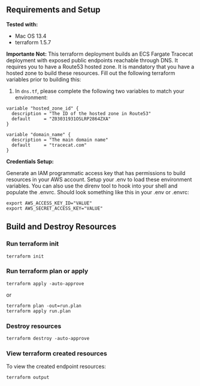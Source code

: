 ## Requirements and Setup

**Tested with:**

* Mac OS 13.4
* terraform 1.5.7

**Importante Not:** This terraform deployment builds an ECS Fargate Tracecat deployment with exposed public endpoints reachable through DNS.  It requires you to have a Route53 hosted zone.  It is mandatory that you have a hosted zone to build these resources.  Fill out the following terraform variables prior to building this:

1. In ```dns.tf```, please complete the following two variables to match your environment:
```
variable "hosted_zone_id" {
  description = "The ID of the hosted zone in Route53"
  default     = "Z03031931OSLRP2864ZXA"
}

variable "domain_name" {
  description = "The main domain name"
  default     = "tracecat.com"
}
```

**Credentials Setup:**

Generate an IAM programmatic access key that has permissions to build resources in your AWS account.  Setup your .env to load these environment variables.  You can also use the direnv tool to hook into your shell and populate the .envrc.  Should look something like this in your .env or .envrc:

```
export AWS_ACCESS_KEY_ID="VALUE"
export AWS_SECRET_ACCESS_KEY="VALUE"
```

## Build and Destroy Resources

### Run terraform init
```
terraform init
```

### Run terraform plan or apply
```
terraform apply -auto-approve
```
or
```
terraform plan -out=run.plan
terraform apply run.plan
```

### Destroy resources
```
terraform destroy -auto-approve
```

### View terraform created resources
To view the created endpoint resources:
```
terraform output
```
